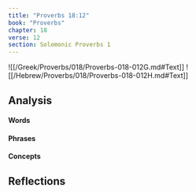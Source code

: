 ```yaml
---
title: "Proverbs 18:12"
book: "Proverbs"
chapter: 18
verse: 12
section: Solomonic Proverbs 1
---
```

![[/Greek/Proverbs/018/Proverbs-018-012G.md#Text]]
![[/Hebrew/Proverbs/018/Proverbs-018-012H.md#Text]]

## Analysis

#### Words

#### Phrases

#### Concepts

## Reflections
